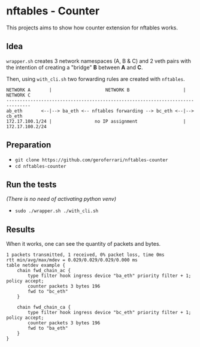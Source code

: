 # nftables - Counter
This projects aims to show how counter extension for nftables works. 

## Idea

`wrapper.sh` creates 3 network namespaces (A, B & C) and 2 veth pairs
with the intention of creating a "bridge" **B** between **A** and **C**.

Then, using `with_cli.sh` two forwarding rules are created with `nftables`.


```
NETWORK A       |                    NETWORK B                    |   NETWORK C
-------------------------------------------------------------------------------
ab_eth       <--|--> ba_eth <-- nftables forwarding --> bc_eth <--|--> cb_eth
172.17.100.1/24 |                no IP assignment                 |    172.17.100.2/24
```

## Preparation

* `git clone https://github.com/geroferrari/nftables-counter`
* `cd nftables-counter`

## Run the tests

*(There is no need of activating python venv)*


* `sudo ./wrapper.sh ./with_cli.sh`


## Results

When it works, one can see the quantity of packets and bytes.


```
1 packets transmitted, 1 received, 0% packet loss, time 0ms
rtt min/avg/max/mdev = 0.029/0.029/0.029/0.000 ms
table netdev example {
	chain fwd_chain_ac {
		type filter hook ingress device "ba_eth" priority filter + 1; policy accept;
		counter packets 3 bytes 196
		fwd to "bc_eth"
	}

	chain fwd_chain_ca {
		type filter hook ingress device "bc_eth" priority filter + 1; policy accept;
		counter packets 3 bytes 196
		fwd to "ba_eth"
	}
}
```

